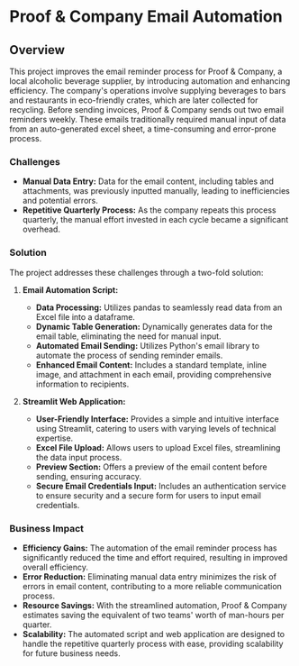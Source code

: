 # Proof & Company Email Automation

## Overview

This project improves the email reminder process for Proof & Company, a local alcoholic beverage supplier, by introducing automation and enhancing efficiency. The company's operations involve supplying beverages to bars and restaurants in eco-friendly crates, which are later collected for recycling. Before sending invoices, Proof & Company sends out two email reminders weekly. These emails traditionally required manual input of data from an auto-generated excel sheet, a time-consuming and error-prone process.

### Challenges

- **Manual Data Entry:** Data for the email content, including tables and attachments, was previously inputted manually, leading to inefficiencies and potential errors.
- **Repetitive Quarterly Process:** As the company repeats this process quarterly, the manual effort invested in each cycle became a significant overhead.

### Solution

The project addresses these challenges through a two-fold solution:

1. **Email Automation Script:**
   - **Data Processing:** Utilizes pandas to seamlessly read data from an Excel file into a dataframe.
   - **Dynamic Table Generation:** Dynamically generates data for the email table, eliminating the need for manual input.
   - **Automated Email Sending:** Utilizes Python's email library to automate the process of sending reminder emails.
   - **Enhanced Email Content:** Includes a standard template, inline image, and attachment in each email, providing comprehensive information to recipients.

2. **Streamlit Web Application:**
   - **User-Friendly Interface:** Provides a simple and intuitive interface using Streamlit, catering to users with varying levels of technical expertise.
   - **Excel File Upload:** Allows users to upload Excel files, streamlining the data input process.
   - **Preview Section:** Offers a preview of the email content before sending, ensuring accuracy.
   - **Secure Email Credentials Input:** Includes an authentication service to ensure security and a secure form for users to input email credentials.

### Business Impact

- **Efficiency Gains:** The automation of the email reminder process has significantly reduced the time and effort required, resulting in improved overall efficiency.
- **Error Reduction:** Eliminating manual data entry minimizes the risk of errors in email content, contributing to a more reliable communication process.
- **Resource Savings:** With the streamlined automation, Proof & Company estimates saving the equivalent of two teams' worth of man-hours per quarter.
- **Scalability:** The automated script and web application are designed to handle the repetitive quarterly process with ease, providing scalability for future business needs.

